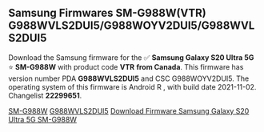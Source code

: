 <h2>Samsung Firmwares SM-G988W(VTR) G988WVLS2DUI5/G988WOYV2DUI5/G988WVLS2DUI5</h2>
Download the Samsung firmware for the ✅ <strong>Samsung Galaxy S20 Ultra 5G </strong> ⭐ <strong>SM-G988W</strong> with product code <strong>VTR</strong> <strong> from Canada</strong>. This firmware has version number PDA <strong>G988WVLS2DUI5</strong> and CSC G988WOYV2DUI5. The operating system of this firmware is Android R , with build date 2021-11-02. Changelist <strong>22299651</strong>.


[SM-G988W](https://samfirm.shop/samsung/model/SM-G988W)
[G988WVLS2DUI5](https://samfirm.shop/samsung/pda/G988WVLS2DUI5)
[Download Firmware Samsung Galaxy S20 Ultra 5G SM-G988W](https://samfirm.shop/samsung/firmware/470691)
